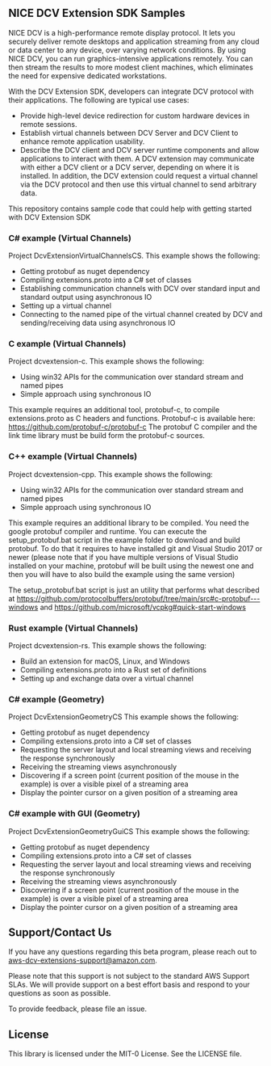 ## NICE DCV Extension SDK Samples

NICE DCV is a high-performance remote display protocol. It lets you securely deliver remote desktops and application streaming from any cloud or data center to any device, over varying network conditions. By using NICE DCV, you can run graphics-intensive applications remotely. You can then stream the results to more modest client machines, which eliminates the need for expensive dedicated workstations.

With the DCV Extension SDK, developers can integrate DCV protocol with their applications. The following are typical use cases:
- Provide high-level device redirection for custom hardware devices in remote sessions.
- Establish virtual channels between DCV Server and DCV Client to enhance remote application usability.
- Describe the DCV client and DCV server runtime components and allow applications to interact with them.
A DCV extension may communicate with either a DCV client or a DCV server, depending on where it is installed. In addition, the DCV extension could request a virtual channel via the DCV protocol and then use this virtual channel to send arbitrary data.


This repository contains sample code that could help with getting started with DCV Extension SDK

### C# example (Virtual Channels)

Project DcvExtensionVirtualChannelsCS.
This example shows the following:

* Getting protobuf as nuget dependency
* Compiling extensions.proto into a C# set of classes
* Establishing communication channels with DCV over standard input and standard output using asynchronous IO
* Setting up a virtual channel
* Connecting to the named pipe of the virtual channel created by DCV and sending/receiving data using asynchronous IO

### C example (Virtual Channels)

Project dcvextension-c.
This example shows the following:

* Using win32 APIs for the communication over standard stream and named pipes
* Simple approach using synchronous IO

This example requires an additional tool, protobuf-c, to compile extensions.proto as C headers and functions.
Protobuf-c is available here:
https://github.com/protobuf-c/protobuf-c
The protobuf C compiler and the link time library must be build form the protobuf-c sources.

### C++ example (Virtual Channels)

Project dcvextension-cpp.
This example shows the following:

* Using win32 APIs for the communication over standard stream and named pipes
* Simple approach using synchronous IO

This example requires an additional library to be compiled. You need the google protobuf compiler and runtime.
You can execute the setup_protobuf.bat script in the example folder to download and build protobuf. To do that it requires to have installed git and Visual Studio 2017 or newer (please note that if you have multiple versions of Visual Studio installed on your machine, protobuf will be built using the newest one and then you will have to also build the example using the same version)

The setup_protobuf.bat script is just an utility that performs what described at  https://github.com/protocolbuffers/protobuf/tree/main/src#c-protobuf---windows and https://github.com/microsoft/vcpkg#quick-start-windows

### Rust example (Virtual Channels)

Project dcvextension-rs.
This example shows the following:

* Build an extension for macOS, Linux, and Windows
* Compiling extensions.proto into a Rust set of definitions
* Setting up and exchange data over a virtual channel

### C# example (Geometry)

Project DcvExtensionGeometryCS
This example shows the following:

* Getting protobuf as nuget dependency
* Compiling extensions.proto into a C# set of classes
* Requesting the server layout and local streaming views and receiving the response synchronously
* Receiving the streaming views asynchronously
* Discovering if a screen point (current position of the mouse in the example) is over a visible pixel of a streaming area
* Display the pointer cursor on a given position of a streaming area 

### C# example with GUI (Geometry)

Project DcvExtensionGeometryGuiCS
This example shows the following:

* Getting protobuf as nuget dependency
* Compiling extensions.proto into a C# set of classes
* Requesting the server layout and local streaming views and receiving the response synchronously
* Receiving the streaming views asynchronously
* Discovering if a screen point (current position of the mouse in the example) is over a visible pixel of a streaming area
* Display the pointer cursor on a given position of a streaming area



## Support/Contact Us

If you have any questions regarding this beta program, please reach out to <aws-dcv-extensions-support@amazon.com>. 

Please note that this support is not subject to the standard AWS Support SLAs. We will provide support on a best effort basis and respond to your questions as soon as possible.   


To provide feedback, please file an issue.

## License

This library is licensed under the MIT-0 License. See the LICENSE file.
